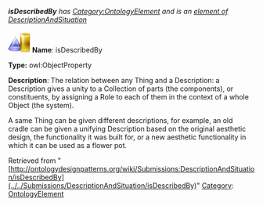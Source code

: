 ___isDescribedBy__ has [Category:OntologyElement](../../Category/OntologyElement "Category:OntologyElement") and is an [element of](../../Property/ElementOf "Property:ElementOf") [DescriptionAndSituation](../../Submissions/DescriptionAndSituation "Submissions:DescriptionAndSituation")_


  




[![ObjectProperty](../../images/thumb/c/c3/ObjectProperty.gif/45px-ObjectProperty.gif)](../../Image/ObjectProperty.gif "ObjectProperty")
__Name__: isDescribedBy 


__Type:__ owl:ObjectProperty 


__Description__: The relation between any Thing and a Description: a Description gives a unity to a Collection of parts (the components), or constituents, by assigning a Role to each of them in the context of a whole Object (the system).


A same Thing can be given different descriptions, for example, an old cradle can be given a unifying Description based on the original aesthetic design, the functionality it was built for, or a new aesthetic functionality in which it can be used as a flower pot. 





Retrieved from "[http://ontologydesignpatterns.org/wiki/Submissions:DescriptionAndSituation/isDescribedBy](../../Submissions/DescriptionAndSituation/isDescribedBy)"
 [Category](http://ontologydesignpatterns.org/wiki/Special:Categories "Special:Categories"): [OntologyElement](../../Category/OntologyElement "Category:OntologyElement")